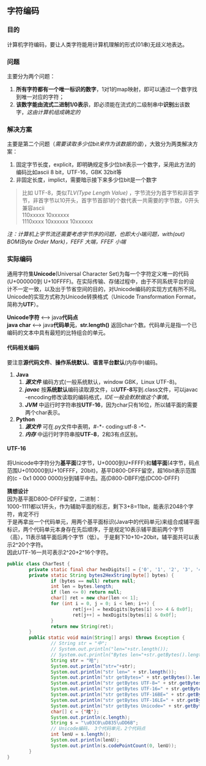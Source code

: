 ## 字符编码
### 目的
计算机字符编码，要让人类字符能用计算机理解的形式(01串)无歧义地表达。

### 问题
主要分为两个问题：   
1. **所有字符都有一个唯一标识的数字**，1对1的map映射，即可以通过一个数字找到唯一对应的字符；   
2. **该数字能由流式二进制1/0表示**，即必须能在流式的二级制串中**识别**出该数字，*这由计算机组成确定的*   

### 解决方案
主要是第二个问题（*需要读取多少位bit来作为该数据的值*），大致分为两类解决方案：   
1. 固定字节长度，explicit，即明确规定多少位bit表示一个数字，采用此方法的编码比如ascii 8 bit，UTF-16，GBK 32bit等   
2. 非固定长度，implict，需要暗示接下来多少位bit是一个数字   
> 比如 UTF-8，类似*TLV(Type Length Value)* ，字节流分为首字节和非首字节，非首字节以10开头，首字节首部1的个数代表一共需要的字节数，0开头兼容ascii   
   110xxxxx 10xxxxxx   
   1110xxxx 10xxxxxx 10xxxxxx   

*注：计算机上字节流还需要考虑字节序的问题，也即大小端问题，with(out) BOM(Byte Order Mark)，FEFF 大端，FFEF 小端*    

   

### 实际编码
通用字符集**Unicode**(Universal Character Set)为每一个字符定义唯一的代码(U+000000到 U+10FFFF)。在实际传输、存储过程中，由于不同系统平台的设计不一定一致，以及出于节省空间的目的，对Unicode编码的实现方式有所不同。Unicode的实现方式称为Unicode转换格式（Unicode Transformation Format，简称为**UTF**）。

**Unicode字符** <--> java**代码点**   
**java char** <--> java**代码单元**，**str.length()** 返回char个数。代码单元是指一个已编码的文本中具有最短的比特组合的单元。   

#### 代码相关编码
要注意**源代码文件**、**操作系统默认**、**语言平台默认**(内存中)编码。
1. **Java**   
    1. ***源文件*** 编码方式(一般系统默认，window GBK，Linux UTF-8)。
    2. ***javac*** 按**系统默认**编码读取源文件，以**UTF-8**写到.class文件，可以javac -encoding修改读取的编码格式，*IDE一般会默默做这个事情*。
    3. ***JVM*** 中运行时字符串按**UTF-16**，因为char只有16位，所以辅平面的需要两个char表示。
2. **Python**   
    1. ***源文件*** 可在.py文件中表明，#-\*- coding:utf-8 -\*-
    2. ***内存*** 中运行时字符串按**UTF-8**，2和3有点区别。

#### UTF-16
将Unicode中字符分为**基平面**(2字节，U+0000到U+FFFF)和**辅平面**(4字节，码点范围U+010000到U+10FFFF，20bit)，基平D800-DFFF留空，超16bit表示范围的(c - 0x1 0000 0000)分到辅平中去。高(D800-DBFF)低(DC00-DFFF)   

**猜想设计**   
因为基平面D800-DFFF留空，二进制：   
1000-1111都以1开头，作为辅助平面的标志，剩下3+8=11bit，能表示2048个字符，肯定不行    
于是再拿出一个代码单元，用两个基平面标识(Java中的代码单元)来组合成辅平面标识，两个代码单元本身存在先后顺序，于是规定10表示辅平面前两个字节（高），11表示辅平面后两个字节（低）。 
于是剩下10+10=20bit，辅平面共可以表示2^20个字符。   
因此UTF-16一共可表示2^20+2^16个字符。   

```java
public class CharTest {
        private static final char hexDigits[] = {'0', '1', '2', '3', '4', '5', '6', '7', '8', '9', 'A', 'B', 'C', 'D', 'E', 'F'};
        private static String bytes2HexString(byte[] bytes) {
                if (bytes == null) return null;
                int len = bytes.length;
                if (len <= 0) return null;
                char[] ret = new char[len << 1]; 
                for (int i = 0, j = 0; i < len; i++) {
                        ret[j++] = hexDigits[bytes[i] >>> 4 & 0x0f];
                        ret[j++] = hexDigits[bytes[i] & 0x0f];
                }   
                return new String(ret);
        }   
        public static void main(String[] args) throws Exception {
                // String str = "中";
                // System.out.println("len="+str.length());
                // System.out.println("Bytes len="+str.getBytes().length);
                String str = "哈";
                System.out.println("str="+str);
                System.out.println("str len=" + str.length());
                System.out.println("str getBytes=" + str.getBytes().length+"  HEX="+bytes2HexString(str.getBytes()));
                System.out.println("str getBytes UTF-8=" + str.getBytes("UTF-8").length+"  HEX="+bytes2HexString(str.getBytes("UTF-8")));
                System.out.println("str getBytes UTF-16=" + str.getBytes("UTF-16").length+"  HEX="+bytes2HexString(str.getBytes("UTF-16")));
                System.out.println("str getBytes UTF-16BE=" + str.getBytes("UTF-16BE").length+"  HEX="+bytes2HexString(str.getBytes("UTF-16BE")));
                System.out.println("str getBytes UTF-16LE=" + str.getBytes("UTF-16LE").length+"  HEX="+bytes2HexString(str.getBytes("UTF-16LE")));
                System.out.println("str getBytes Unicode=" + str.getBytes("Unicode").length+"  HEX="+bytes2HexString(str.getBytes("Unicode")));
                char[] c = {'哇'};
                System.out.println(c.length);
                String s = "\u03C0\uD835\uDD6B";
                // Unicode编码， 3个代码单元，2个代码点
                int lenU = s.length();
                System.out.println(lenU);
                System.out.println(s.codePointCount(0, lenU));
        }   
}


```
